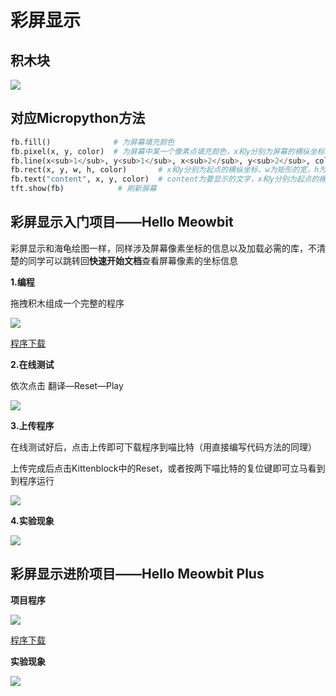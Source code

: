 # 彩屏显示  

## 积木块  

![](/images/m5_1.png)  

## 对应Micropython方法  

```python
fb.fill()              # 为屏幕填充颜色
fb.pixel(x, y, color)  # 为屏幕中某一个像素点填充颜色，x和y分别为屏幕的横纵坐标，color为颜色的十六进制
fb.line(x<sub>1</sub>, y<sub>1</sub>, x<sub>2</sub>, y<sub>2</sub>, color)    # x<sub>1</sub>和y<sub>1</sub>分别为起点横纵坐标，x<sub>2</sub>, y<sub>2</sub>分别为终点的横纵坐标，color为颜色的十六进制
fb.rect(x, y, w, h, color)       # x和y分别为起点的横纵坐标，w为矩形的宽，h为矩形的高，color为矩形颜色的十六进制
fb.text("content", x, y, color)  # content为要显示的文字，x和y分别为起点的横纵坐标，color为文字颜色的十六进制
tft.show(fb)            # 刷新屏幕
```

## 彩屏显示入门项目——Hello Meowbit  

彩屏显示和海龟绘图一样，同样涉及屏幕像素坐标的信息以及加载必需的库，不清楚的同学可以跳转回**快速开始文档**查看屏幕像素的坐标信息  


**1.编程**   

拖拽积木组成一个完整的程序 

![](/images/m5_3.png)  

[程序下载](https://cdn.kittenbot.cn/docsifyDownload/KBmeowbit/Hello%20Meowbit.sb3)

**2.在线测试** 

依次点击 翻译—Reset—Play  

![](/images/m5_4.png)  

**3.上传程序**  

在线测试好后，点击上传即可下载程序到喵比特（用直接编写代码方法的同理）

上传完成后点击Kittenblock中的Reset，或者按两下喵比特的复位键即可立马看到到程序运行 

![](/images/m5_5.png)   

**4.实验现象**  

![](/images/m5_6.jpg)  

## 彩屏显示进阶项目——Hello Meowbit Plus 

**项目程序**  

![](/images/m5_7.png)  

[程序下载](https://cdn.kittenbot.cn/docsifyDownload/KBmeowbit/Hello%20Meowbit%20Plus.sb3)

**实验现象**  

![](/images/m5_8.gif)  

